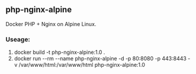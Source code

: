 ## php-nginx-alpine
Docker PHP + Nginx on Alpine Linux.

### Useage:

 1. docker build -t php-nginx-alpine:1.0 .
 2. docker run --rm --name php-nginx-alpine -d -p 80:8080 -p 443:8443 -v /var/www/html:/var/www/html php-nginx-alpine:1.0



